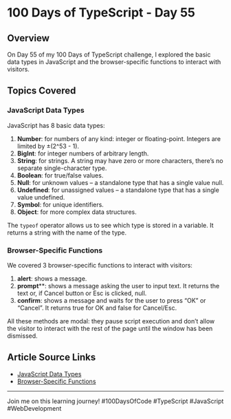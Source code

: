# 100 Days of TypeScript - Day 55

## Overview
On Day 55 of my 100 Days of TypeScript challenge, I explored the basic data types in JavaScript and the browser-specific functions to interact with visitors.

## Topics Covered

### JavaScript Data Types
JavaScript has 8 basic data types:
1. **Number**: for numbers of any kind: integer or floating-point. Integers are limited by ±(2^53 - 1).
2. **BigInt**: for integer numbers of arbitrary length.
3. **String**: for strings. A string may have zero or more characters, there’s no separate single-character type.
4. **Boolean**: for true/false values.
5. **Null**: for unknown values – a standalone type that has a single value null.
6. **Undefined**: for unassigned values – a standalone type that has a single value undefined.
7. **Symbol**: for unique identifiers.
8. **Object**: for more complex data structures.

The `typeof` operator allows us to see which type is stored in a variable. It returns a string with the name of the type.

### Browser-Specific Functions
We covered 3 browser-specific functions to interact with visitors:
1. **alert**: shows a message.
2. **prompt****: shows a message asking the user to input text. It returns the text or, if Cancel button or Esc is clicked, null.
3. **confirm**: shows a message and waits for the user to press “OK” or “Cancel”. It returns true for OK and false for Cancel/Esc.

All these methods are modal: they pause script execution and don’t allow the visitor to interact with the rest of the page until the window has been dismissed.

## Article Source Links
- [JavaScript Data Types](https://javascript.info/types)
- [Browser-Specific Functions](https://javascript.info/alert-prompt-confirm)

---

Join me on this learning journey! #100DaysOfCode #TypeScript #JavaScript #WebDevelopment
